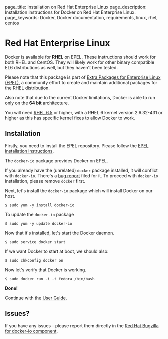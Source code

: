 page_title: Installation on Red Hat Enterprise Linux
page_description: Installation instructions for Docker on Red Hat Enterprise Linux.
page_keywords: Docker, Docker documentation, requirements, linux, rhel, centos

# Red Hat Enterprise Linux

Docker is available for **RHEL** on EPEL. These instructions should work
for both RHEL and CentOS. They will likely work for other binary
compatible EL6 distributions as well, but they haven't been tested.

Please note that this package is part of [Extra Packages for Enterprise
Linux (EPEL)](https://fedoraproject.org/wiki/EPEL), a community effort
to create and maintain additional packages for the RHEL distribution.

Also note that due to the current Docker limitations, Docker is able to
run only on the **64 bit** architecture.

You will need [RHEL
6.5](https://access.redhat.com/site/articles/3078#RHEL6) or higher, with
a RHEL 6 kernel version 2.6.32-431 or higher as this has specific kernel
fixes to allow Docker to work.

## Installation

Firstly, you need to install the EPEL repository. Please follow the
[EPEL installation
instructions](https://fedoraproject.org/wiki/EPEL#How_can_I_use_these_extra_packages.3F).

The `docker-io` package provides Docker on EPEL.

If you already have the (unrelated) `docker` package
installed, it will conflict with `docker-io`.
There's a [bug report](
https://bugzilla.redhat.com/show_bug.cgi?id=1043676) filed for it.
To proceed with `docker-io` installation, please remove `docker` first.

Next, let's install the `docker-io` package which
will install Docker on our host.

    $ sudo yum -y install docker-io

To update the `docker-io` package

    $ sudo yum -y update docker-io

Now that it's installed, let's start the Docker daemon.

    $ sudo service docker start

If we want Docker to start at boot, we should also:

    $ sudo chkconfig docker on

Now let's verify that Docker is working.

    $ sudo docker run -i -t fedora /bin/bash

**Done!**

Continue with the [User Guide](/userguide/).

## Issues?

If you have any issues - please report them directly in the
[Red Hat Bugzilla for docker-io component](
https://bugzilla.redhat.com/enter_bug.cgi?product=Fedora%20EPEL&component=docker-io).
